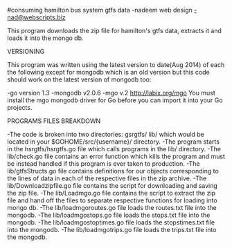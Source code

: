 #consuming hamilton bus system gtfs data
-nadeem web design
-nad@webscripts.biz 

This program downloads the zip file for hamilton's gtfs data, extracts it and loads it into the mongo db.

VERSIONING

This program was written using the latest version to date(Aug 2014) of each the following except for mongodb which is an old version but this code should work on the latest version of mongodb too:

-go version 1.3
-mongodb v2.0.6
-mgo v.2 http://labix.org/mgo
You must install the mgo mongodb driver for Go before you can import it into your Go projects.

PROGRAMS FILES BREAKDOWN

-The code is broken into two directories: gsrgtfs/  lib/ which would be located in your $GOHOME/src/{username}/ directory.
-The program starts in the hsrgtfs/hsrgtfs.go file which calls programs in the lib/ directory.
-The lib/check.go file contains an error function which kills the program and must be instead handled if this program is ever taken to production.
-The lib/gtfsStructs.go file contains definitions for our objects corresponding to the lines of data in each of the respective files in the zip archive. 
-The lib/Downloadzipfile.go file contains the script for downloading and saving the zip file.
-The lib/Loadmgo.go file contains the script to extract the zip file and hand off the files to separate respective functions for loading into mongo db.
-The lib/loadmgoroutes.go file loads the routes.txt file into the mongodb.
-The lib/loadmgostops.go file loads the stops.txt file into the mongodb.
-The lib/loadmgostoptimes.go file loads the stopstimes.txt file into the mongodb.
-The lib/loadmgotrips.go file loads the trips.txt file into the mongodb.

